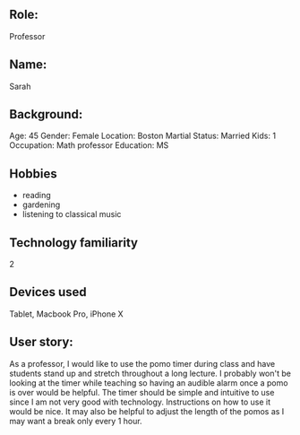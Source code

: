 ## Role:

Professor

## Name:

Sarah

## Background:

Age: 45
Gender: Female
Location: Boston
Martial Status: Married
Kids: 1
Occupation: Math professor
Education: MS

## Hobbies

- reading
- gardening
- listening to classical music

## Technology familiarity

2

## Devices used

Tablet, Macbook Pro, iPhone X

## User story:

As a professor, I would like to use the pomo timer during class and have students stand up and stretch throughout a long lecture. I probably won't be looking at the timer while teaching so having an audible alarm once a pomo is over would be helpful. The timer should be simple and intuitive to use since I am not very good with technology. Instructions on how to use it would be nice. It may also be helpful to adjust the length of the pomos as I may want a break only every 1 hour.
